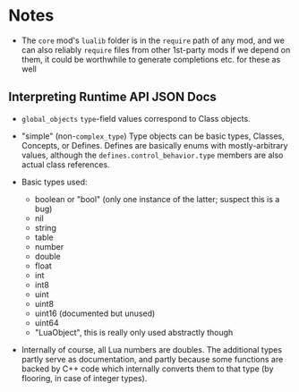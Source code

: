 # Notes

- The `core` mod's `lualib` folder is in the `require` path of any mod, and we
  can also reliably `require` files from other 1st-party mods if we depend on
  them, it could be worthwhile to generate completions etc. for these as well


## Interpreting Runtime API JSON Docs

- `global_objects` `type`-field values correspond to Class objects.
- "simple" (non-`complex_type`) Type objects can be basic types, Classes,
  Concepts, or Defines. Defines are basically enums with mostly-arbitrary
  values, although the `defines.control_behavior.type` members are also actual
  class references.

- Basic types used:
    - boolean or "bool" (only one instance of the latter; suspect this is a bug)
    - nil
    - string
    - table
    - number
    - double
    - float
    - int
    - int8
    - uint
    - uint8
    - uint16 (documented but unused)
    - uint64
    - "LuaObject", this is really only used abstractly though

- Internally of course, all Lua numbers are doubles. The additional types
  partly serve as documentation, and partly because some functions are backed
  by C++ code which internally converts them to that type (by flooring, in case
  of integer types).
